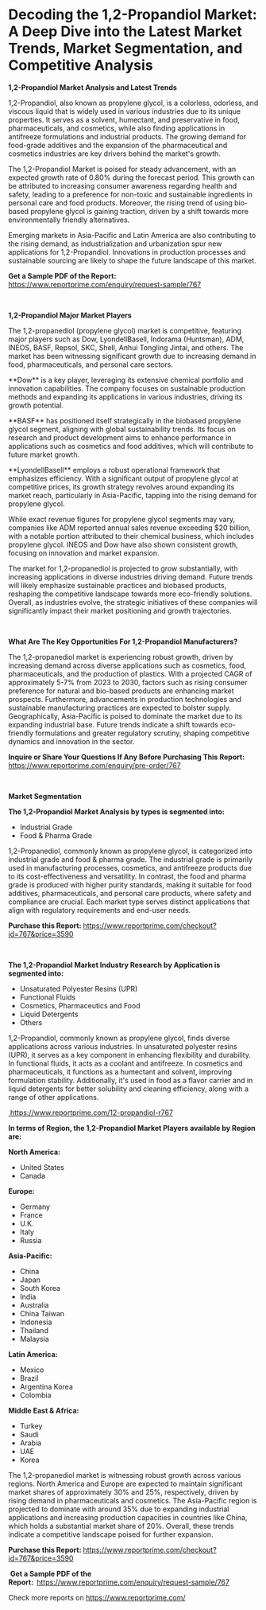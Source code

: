 <p><h1>Decoding the 1,2-Propandiol Market: A Deep Dive into the Latest Market Trends, Market Segmentation, and Competitive Analysis</h1></p><p><strong>1,2-Propandiol Market Analysis and Latest Trends</strong></p>
<p><p>1,2-Propandiol, also known as propylene glycol, is a colorless, odorless, and viscous liquid that is widely used in various industries due to its unique properties. It serves as a solvent, humectant, and preservative in food, pharmaceuticals, and cosmetics, while also finding applications in antifreeze formulations and industrial products. The growing demand for food-grade additives and the expansion of the pharmaceutical and cosmetics industries are key drivers behind the market's growth.</p><p>The 1,2-Propandiol Market is poised for steady advancement, with an expected growth rate of 0.80% during the forecast period. This growth can be attributed to increasing consumer awareness regarding health and safety, leading to a preference for non-toxic and sustainable ingredients in personal care and food products. Moreover, the rising trend of using bio-based propylene glycol is gaining traction, driven by a shift towards more environmentally friendly alternatives.</p><p>Emerging markets in Asia-Pacific and Latin America are also contributing to the rising demand, as industrialization and urbanization spur new applications for 1,2-Propandiol. Innovations in production processes and sustainable sourcing are likely to shape the future landscape of this market.</p></p>
<p><strong>Get a Sample PDF of the Report:&nbsp;</strong> <a href="https://www.reportprime.com/enquiry/request-sample/767?utm_campaign=3135&utm_medium=2&utm_source=Github&utm_content=ia&utm_term=18032025&utm_id=12-propandiol">https://www.reportprime.com/enquiry/request-sample/767</a></p>
<p>&nbsp;</p>
<p><strong>1,2-Propandiol Major Market Players</strong></p>
<p><p>The 1,2-propanediol (propylene glycol) market is competitive, featuring major players such as Dow, LyondellBasell, Indorama (Huntsman), ADM, INEOS, BASF, Repsol, SKC, Shell, Anhui Tongling Jintai, and others. The market has been witnessing significant growth due to increasing demand in food, pharmaceuticals, and personal care sectors.</p><p>**Dow** is a key player, leveraging its extensive chemical portfolio and innovation capabilities. The company focuses on sustainable production methods and expanding its applications in various industries, driving its growth potential.</p><p>**BASF** has positioned itself strategically in the biobased propylene glycol segment, aligning with global sustainability trends. Its focus on research and product development aims to enhance performance in applications such as cosmetics and food additives, which will contribute to future market growth.</p><p>**LyondellBasell** employs a robust operational framework that emphasizes efficiency. With a significant output of propylene glycol at competitive prices, its growth strategy revolves around expanding its market reach, particularly in Asia-Pacific, tapping into the rising demand for propylene glycol.</p><p>While exact revenue figures for propylene glycol segments may vary, companies like ADM reported annual sales revenue exceeding $20 billion, with a notable portion attributed to their chemical business, which includes propylene glycol. INEOS and Dow have also shown consistent growth, focusing on innovation and market expansion.</p><p>The market for 1,2-propanediol is projected to grow substantially, with increasing applications in diverse industries driving demand. Future trends will likely emphasize sustainable practices and biobased products, reshaping the competitive landscape towards more eco-friendly solutions. Overall, as industries evolve, the strategic initiatives of these companies will significantly impact their market positioning and growth trajectories.</p></p>
<p>&nbsp;</p>
<p><strong>What Are The Key Opportunities For 1,2-Propandiol Manufacturers?</strong></p>
<p><p>The 1,2-propanediol market is experiencing robust growth, driven by increasing demand across diverse applications such as cosmetics, food, pharmaceuticals, and the production of plastics. With a projected CAGR of approximately 5-7% from 2023 to 2030, factors such as rising consumer preference for natural and bio-based products are enhancing market prospects. Furthermore, advancements in production technologies and sustainable manufacturing practices are expected to bolster supply. Geographically, Asia-Pacific is poised to dominate the market due to its expanding industrial base. Future trends indicate a shift towards eco-friendly formulations and greater regulatory scrutiny, shaping competitive dynamics and innovation in the sector.</p></p>
<p><strong>Inquire or Share Your Questions If Any Before Purchasing This Report:</strong> <a href="https://www.reportprime.com/enquiry/pre-order/767?utm_campaign=3135&utm_medium=2&utm_source=Github&utm_content=ia&utm_term=18032025&utm_id=12-propandiol">https://www.reportprime.com/enquiry/pre-order/767</a></p>
<p>&nbsp;</p>
<p><strong>Market Segmentation</strong></p>
<p><strong>The 1,2-Propandiol Market Analysis by types is segmented into:</strong></p>
<p><ul><li>Industrial Grade</li><li>Food & Pharma Grade</li></ul></p>
<p><p>1,2-Propanediol, commonly known as propylene glycol, is categorized into industrial grade and food & pharma grade. The industrial grade is primarily used in manufacturing processes, cosmetics, and antifreeze products due to its cost-effectiveness and versatility. In contrast, the food and pharma grade is produced with higher purity standards, making it suitable for food additives, pharmaceuticals, and personal care products, where safety and compliance are crucial. Each market type serves distinct applications that align with regulatory requirements and end-user needs.</p></p>
<p><strong>Purchase this Report:&nbsp;</strong><a href="https://www.reportprime.com/checkout?id=767&price=3590&utm_campaign=3135&utm_medium=2&utm_source=Github&utm_content=ia&utm_term=18032025&utm_id=12-propandiol">https://www.reportprime.com/checkout?id=767&price=3590</a></p>
<p>&nbsp;</p>
<p><strong>The 1,2-Propandiol Market Industry Research by Application is segmented into:</strong></p>
<p><ul><li>Unsaturated Polyester Resins (UPR)</li><li>Functional Fluids</li><li>Cosmetics, Pharmaceutics and Food</li><li>Liquid Detergents</li><li>Others</li></ul></p>
<p><p>1,2-Propandiol, commonly known as propylene glycol, finds diverse applications across various industries. In unsaturated polyester resins (UPR), it serves as a key component in enhancing flexibility and durability. In functional fluids, it acts as a coolant and antifreeze. In cosmetics and pharmaceuticals, it functions as a humectant and solvent, improving formulation stability. Additionally, it's used in food as a flavor carrier and in liquid detergents for better solubility and cleaning efficiency, along with a range of other applications.</p></p>
<p><a href="https://www.reportprime.com/12-propandiol-r767?utm_campaign=3135&utm_medium=2&utm_source=Github&utm_content=ia&utm_term=18032025&utm_id=12-propandiol">&nbsp;https://www.reportprime.com/12-propandiol-r767</a></p>
<p><strong>In terms of Region, the 1,2-Propandiol Market Players available by Region are:</strong></p>
<p>
    <p> <strong> North America: </strong>
        <ul>
            <li>United States</li>
            <li>Canada</li>
        </ul>
        </p> 
    <p> <strong> Europe: </strong>
        <ul>
            <li>Germany</li>
            <li>France</li>
            <li>U.K.</li>
            <li>Italy</li>
            <li>Russia</li>
        </ul>
        </p> 
    <p> <strong> Asia-Pacific: </strong>
        <ul>
            <li>China</li>
            <li>Japan</li>
            <li>South Korea</li>
            <li>India</li>
            <li>Australia</li>
            <li>China Taiwan</li>
            <li>Indonesia</li>
            <li>Thailand</li>
            <li>Malaysia</li>
        </ul>
        </p> 
    <p> <strong> Latin America: </strong>
        <ul>
            <li>Mexico</li>
            <li>Brazil</li>
            <li>Argentina Korea</li>
            <li>Colombia</li>
        </ul>
        </p> 
    <p> <strong> Middle East & Africa: </strong>
        <ul>
            <li>Turkey</li>
            <li>Saudi</li>
            <li>Arabia</li>
            <li>UAE</li>
            <li>Korea</li>
        </ul>
    </p>
    </p>
<p><p>The 1,2-propanediol market is witnessing robust growth across various regions. North America and Europe are expected to maintain significant market shares of approximately 30% and 25%, respectively, driven by rising demand in pharmaceuticals and cosmetics. The Asia-Pacific region is projected to dominate with around 35% due to expanding industrial applications and increasing production capacities in countries like China, which holds a substantial market share of 20%. Overall, these trends indicate a competitive landscape poised for further expansion.</p></p>
<p><strong>Purchase this Report: </strong><a href="https://www.reportprime.com/checkout?id=767&price=3590&utm_campaign=3135&utm_medium=2&utm_source=Github&utm_content=ia&utm_term=18032025&utm_id=12-propandiol">https://www.reportprime.com/checkout?id=767&price=3590</a></p>
<p>&nbsp;<strong>Get a Sample PDF of the Report:&nbsp;&nbsp;</strong><a href="https://www.reportprime.com/enquiry/request-sample/767?utm_campaign=3135&utm_medium=2&utm_source=Github&utm_content=ia&utm_term=18032025&utm_id=12-propandiol">https://www.reportprime.com/enquiry/request-sample/767</a></p>
<p><strong></strong></p>
<p>Check more reports on <a href="https://www.reportprime.com/?utm_campaign=3135&utm_medium=2&utm_source=Github&utm_content=ia&utm_term=18032025&utm_id=12-propandiol">https://www.reportprime.com/</a></p>
